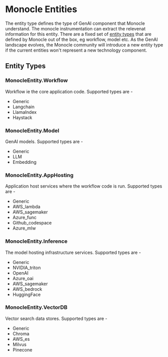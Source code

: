 # Monocle Entities
The entity type defines the type of GenAI component that Monocle understand. The monocle instrumentation can extract the relevenat information for this entity. There are a fixed set of [entity types](./entity_types.py) that are defined by Monocle out of the box, eg workflow, model etc. As the GenAI landscape evolves, the Monocle community will introduce a new entity type if the current entities won't represent a new technology component.

## Entity Types
### MonocleEntity.Workflow
Workflow ie the core application code. Supported types are -
- Generic
- Langchain
- LlamaIndex
- Haystack

### MonocleEntity.Model
GenAI models. Supported types are -
- Generic
- LLM
- Embedding

### MonocleEntity.AppHosting
Application host services where the workflow code is run. Supported types are -
- Generic
- AWS_lambda
- AWS_sagemaker
- Azure_func
- Github_codespace
- Azure_mlw

### MonocleEntity.Inference
The model hosting infrastructure services. Supported types are -
- Generic
- NVIDIA_triton
- OpenAI
- Azure_oai
- AWS_sagemaker
- AWS_bedrock
- HuggingFace

### MonocleEntity.VectorDB
Vector search data stores. Supported types are -
- Generic
- Chroma
- AWS_es
- Milvus
- Pinecone
